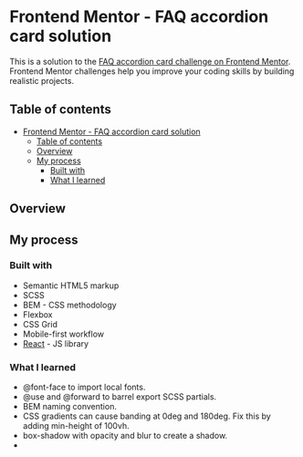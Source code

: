 # Frontend Mentor - FAQ accordion card solution

This is a solution to the [FAQ accordion card challenge on Frontend Mentor](https://www.frontendmentor.io/challenges/faq-accordion-card-XlyjD0Oam). Frontend Mentor challenges help you improve your coding skills by building realistic projects.

## Table of contents

- [Frontend Mentor - FAQ accordion card solution](#frontend-mentor---faq-accordion-card-solution)
  - [Table of contents](#table-of-contents)
  - [Overview](#overview)
  - [My process](#my-process)
    - [Built with](#built-with)
    - [What I learned](#what-i-learned)

## Overview

## My process

### Built with

- Semantic HTML5 markup
- SCSS
- BEM - CSS methodology
- Flexbox
- CSS Grid
- Mobile-first workflow
- [React](https://reactjs.org/) - JS library

### What I learned

- @font-face to import local fonts.
- @use and @forward to barrel export SCSS partials.
- BEM naming convention. 
- CSS gradients can cause banding at 0deg and 180deg. Fix this by adding min-height of 100vh.
- box-shadow with opacity and blur to create a shadow.
- 


